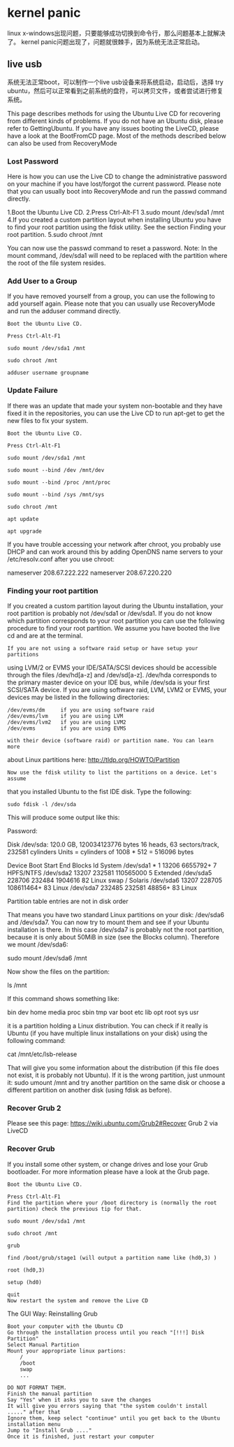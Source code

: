 # kernel panic
linux x-windows出现问题，只要能够成功切换到命令行，那么问题基本上就解决了。
kernel panic问题出现了，问题就很棘手，因为系统无法正常启动。

## live usb
系统无法正常boot，可以制作一个live usb设备来将系统启动，启动后，选择
try ubuntu，然后可以正常看到之前系统的盘符，可以拷贝文件，或者尝试进行修复
系统。

This page describes methods for using the Ubuntu Live CD for recovering from
different kinds of problems. If you do not have an Ubuntu disk, please refer
to GettingUbuntu. If you have any issues booting the LiveCD, please have a
look at the BootFromCD page. Most of the methods described below can also be
used from RecoveryMode

### Lost Password
Here is how you can use the Live CD to change the administrative password on 
your machine if you have lost/forgot the current password. Please note that 
you can usually boot into RecoveryMode and run the passwd command directly.

1.Boot the Ubuntu Live CD.
2.Press Ctrl-Alt-F1
3.sudo mount /dev/sda1 /mnt
4.If you created a custom partition layout when installing Ubuntu you have to 
  find your root partition using the fdisk utility. See the section Finding your root partition.
5.sudo chroot /mnt 

You can now use the passwd command to reset a password.
Note: In the mount command, /dev/sda1 will need to be replaced with the 
partition where the root of the file system resides. 

### Add User to a Group
If you have removed yourself from a group, you can use the following to add 
yourself again. Please note that you can usually use RecoveryMode and run the adduser command directly.

    Boot the Ubuntu Live CD.

    Press Ctrl-Alt-F1

    sudo mount /dev/sda1 /mnt

    sudo chroot /mnt

    adduser username groupname

### Update Failure
If there was an update that made your system non-bootable and they have fixed it 
in the repositories, you can use the Live CD to run apt-get to get the new files to fix your system.

    Boot the Ubuntu Live CD.

    Press Ctrl-Alt-F1

    sudo mount /dev/sda1 /mnt

    sudo mount --bind /dev /mnt/dev

    sudo mount --bind /proc /mnt/proc

    sudo mount --bind /sys /mnt/sys

    sudo chroot /mnt

    apt update

    apt upgrade 
If you have trouble accessing your network after chroot, you probably use 
DHCP and can work around this by adding OpenDNS name servers to your /etc/resolv.conf after you use chroot:

nameserver 208.67.222.222
nameserver 208.67.220.220

### Finding your root partition

If you created a custom partition layout during the Ubuntu installation, 
your root partition is probably not /dev/sda1 or /dev/sda1. If you do 
not know which partition corresponds to your root partition you can use 
the following procedure to find your root partition. We assume you have
booted the live cd and are at the terminal.

    If you are not using a software raid setup or have setup your partitions 
using LVM/2 or EVMS your IDE/SATA/SCSI devices should be accessible through 
the files /dev/hd[a-z] and /dev/sd[a-z]. /dev/hda corresponds to the primary 
master device on your IDE bus, while /dev/sda is your first SCSI/SATA device.
If you are using software raid, LVM, LVM2 or EVMS, your devices may be listed in the following directories:

    /dev/evms/dm     if you are using software raid
    /dev/evms/lvm    if you are using LVM
    /dev/evms/lvm2   if you are using LVM2
    /dev/evms        if you are using EVMS

    with their device (software raid) or partition name. You can learn more 
about Linux partitions here: http://tldp.org/HOWTO/Partition

    Now use the fdisk utility to list the partitions on a device. Let's assume 
that you installed Ubuntu to the fist IDE disk. Type the following:

    sudo fdisk -l /dev/sda

This will produce some output like this:

Password:

Disk /dev/sda: 120.0 GB, 120034123776 bytes
16 heads, 63 sectors/track, 232581 cylinders
Units = cylinders of 1008 * 512 = 516096 bytes

   Device Boot      Start         End      Blocks   Id  System
/dev/sda1   *           1       13206     6655792+   7  HPFS/NTFS
/dev/sda2           13207      232581   110565000    5  Extended
/dev/sda5          228706      232484     1904616   82  Linux swap / Solaris
/dev/sda6           13207      228705   108611464+  83  Linux
/dev/sda7          232485      232581       48856+  83  Linux

Partition table entries are not in disk order

That means you have two standard Linux partitions on your disk: /dev/sda6 and /dev/sda7. 
You can now try to mount them and see if your Ubuntu installation is there. 
In this case /dev/sda7 is probably not the root partition, because it is only about 
50MiB in size (see the Blocks column). Therefore we mount /dev/sda6:

sudo mount /dev/sda6 /mnt

Now show the files on the partition:

ls /mnt

If this command shows something like:

bin     dev      home      media     proc      sbin     tmp     var
boot    etc      lib       opt       root      sys      usr

it is a partition holding a Linux distribution. You can check if it really 
is Ubuntu (if you have multiple linux installations on your disk) using the following command:

cat /mnt/etc/lsb-release

That will give you some information about the distribution (if this file does not exist, 
it is probably not Ubuntu). If it is the wrong partition, just unmount it: sudo umount 
/mnt and try another partition on the same disk or choose a different partition on another
disk (using fdisk as before).

### Recover Grub 2

Please see this page: https://wiki.ubuntu.com/Grub2#Recover Grub 2 via LiveCD

### Recover Grub

If you install some other system, or change drives and lose your Grub bootloader. 
For more information please have a look at the Grub page.

    Boot the Ubuntu Live CD.

    Press Ctrl-Alt-F1
    Find the partition where your /boot directory is (normally the root partition) check the previous tip for that.

    sudo mount /dev/sda1 /mnt

    sudo chroot /mnt

    grub

    find /boot/grub/stage1 (will output a partition name like (hd0,3) )

    root (hd0,3)

    setup (hd0)

    quit
    Now restart the system and remove the Live CD 

The GUI Way: Reinstalling Grub

    Boot your computer with the Ubuntu CD
    Go through the installation process until you reach "[!!!] Disk Partition"
    Select Manual Partition
    Mount your appropriate linux partions:
        /
        /boot
        swap
        ... 

    DO NOT FORMAT THEM.
    Finish the manual partition
    Say "Yes" when it asks you to save the changes
    It will give you errors saying that "the system couldn't install ....." after that
    Ignore them, keep select "continue" until you get back to the Ubuntu installation menu
    Jump to "Install Grub ...."
    Once it is finished, just restart your computer 
